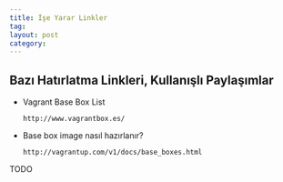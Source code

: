 ```yaml
---
title: İşe Yarar Linkler
tag:  
layout: post
category: 
---
```


##  Bazı Hatırlatma Linkleri, Kullanışlı Paylaşımlar

*   Vagrant Base Box List

    `http://www.vagrantbox.es/`

*   Base box image nasıl hazırlanır?

    `http://vagrantup.com/v1/docs/base_boxes.html`


TODO
